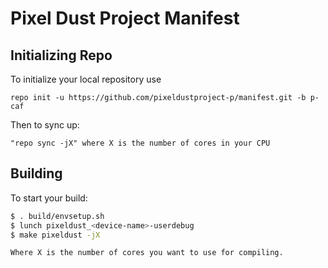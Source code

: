 Pixel Dust Project Manifest
===========================

## Initializing Repo ##

To initialize your local repository use

    repo init -u https://github.com/pixeldustproject-p/manifest.git -b p-caf
    
Then to sync up:

    "repo sync -jX" where X is the number of cores in your CPU

## Building ##

To start your build:
```bash
$ . build/envsetup.sh
$ lunch pixeldust_<device-name>-userdebug
$ make pixeldust -jX
```

    Where X is the number of cores you want to use for compiling.
